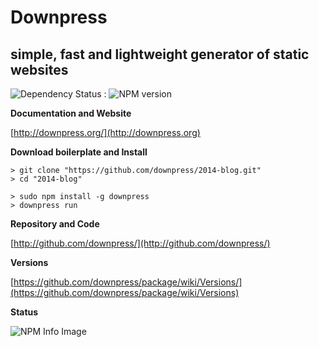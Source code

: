 # Downpress
## simple, fast and lightweight generator of static websites

![Dependency Status](https://david-dm.org/downpress/package.png) : 
![NPM version](https://badge.fury.io/js/downpress.png)


**Documentation and Website**

[http://downpress.org/](http://downpress.org)

**Download boilerplate and Install**

    > git clone "https://github.com/downpress/2014-blog.git"
    > cd "2014-blog"

    > sudo npm install -g downpress
    > downpress run

**Repository and Code**

[http://github.com/downpress/](http://github.com/downpress/)

**Versions**

[https://github.com/downpress/package/wiki/Versions/](https://github.com/downpress/package/wiki/Versions)

**Status**

![NPM Info Image](https://nodei.co/npm/downpress.png)
